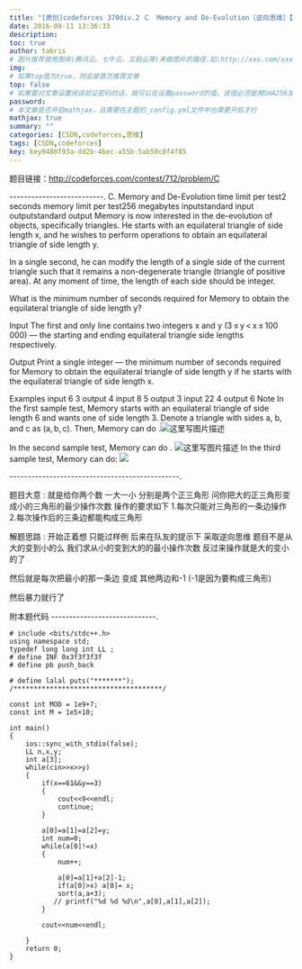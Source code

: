 ```yaml
---
title: "[原创]codeforces 370div.2 Ｃ　Memory and De-Evolution［逆向思维］【思维】"
date: 2016-09-11 13:36:33
description:
toc: true
author: tabris
# 图片推荐使用图床(腾讯云、七牛云、又拍云等)来做图片的路径.如:http://xxx.com/xxx.jpg
img:
# 如果top值为true，则会是首页推荐文章
top: false
# 如果要对文章设置阅读验证密码的话，就可以在设置password的值，该值必须是用SHA256加密后的密码，防止被他人识破
password:
# 本文章是否开启mathjax，且需要在主题的_config.yml文件中也需要开启才行
mathjax: true
summary: ""
categories: [CSDN,codeforces,思维]
tags: [CSDN,codeforces]
key: key9480f93a-dd2b-4bec-a55b-5ab50c0f4f85
---
```


题目链接：http://codeforces.com/contest/712/problem/C

--------------------------.
C. Memory and De-Evolution
time limit per test2 seconds
memory limit per test256 megabytes
inputstandard input
outputstandard output
Memory is now interested in the de-evolution of objects, specifically triangles. He starts with an equilateral triangle of side length x, and he wishes to perform operations to obtain an equilateral triangle of side length y.

In a single second, he can modify the length of a single side of the current triangle such that it remains a non-degenerate triangle (triangle of positive area). At any moment of time, the length of each side should be integer.

What is the minimum number of seconds required for Memory to obtain the equilateral triangle of side length y?

Input
The first and only line contains two integers x and y (3 ≤ y < x ≤ 100 000) — the starting and ending equilateral triangle side lengths respectively.

Output
Print a single integer — the minimum number of seconds required for Memory to obtain the equilateral triangle of side length y if he starts with the equilateral triangle of side length x.

Examples
input
6 3
output
4
input
8 5
output
3
input
22 4
output
6
Note
In the first sample test, Memory starts with an equilateral triangle of side length 6 and wants one of side length 3. Denote a triangle with sides a, b, and c as (a, b, c). Then, Memory can do .![这里写图片描述](http://codeforces.com/predownloaded/78/23/7823c31c27139a382b61aee582fd451f8c07905b.png)

In the second sample test, Memory can do .
![这里写图片描述](http://codeforces.com/predownloaded/22/b2/22b2088d2e869848a78af18576dbfab0233bdbc2.png)
In the third sample test, Memory can do: ![](http://codeforces.com/predownloaded/59/f9/59f9f1033e37dcff494a7de4ca5155e95e34da43.png)

-----------------------------------------------.


题目大意 : 就是给你两个数 一大一小  分别是两个正三角形  问你把大的正三角形变成小的三角形的最少操作次数
操作的要求如下
1.每次只能对三角形的一条边操作
2.每次操作后的三条边都能构成三角形


解题思路 :
 开始正着想 只能过样例
 后来在队友的提示下 采取逆向思维
 题目不是从大的变到小的么
 我们求从小的变到大的的最小操作次数  反过来操作就是大的变小的了

然后就是每次把最小的那一条边 变成 其他两边和-1   (-1是因为要构成三角形)

然后暴力就行了


附本题代码
-----------------------------.
```
# include <bits/stdc++.h>
using namespace std;
typedef long long int LL ;
# define INF 0x3f3f3f3f
# define pb push_back

# define lalal puts("*******");
/*************************************/

const int MOD = 1e9+7;
const int M = 1e5+10;

int main()
{
    ios::sync_with_stdio(false);
    LL n,x,y;
    int a[3];
    while(cin>>x>>y)
    {
        if(x==61&&y==3)
        {
            cout<<9<<endl;
            continue;
        }

        a[0]=a[1]=a[2]=y;
        int num=0;
        while(a[0]!=x)
        {
            num++;

            a[0]=a[1]+a[2]-1;
            if(a[0]>x) a[0]= x;
            sort(a,a+3);
           // printf("%d %d %d\n",a[0],a[1],a[2]);
        }

        cout<<num<<endl;

    }
    return 0;
}






```